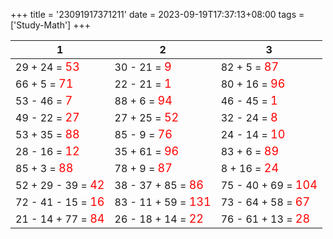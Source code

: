 +++ 
title = '23091917371211' 
date = 2023-09-19T17:37:13+08:00 
tags = ['Study-Math'] 
+++ 

1 | 2 | 3 
-- | -- | -- 
29 + 24 = <font color=red size=4>53</font> | 30 - 21 = <font color=red size=4>9</font> | 82 + 5 = <font color=red size=4>87</font> 
66 + 5 = <font color=red size=4>71</font> | 22 - 21 = <font color=red size=4>1</font> | 80 + 16 = <font color=red size=4>96</font> 
53 - 46 = <font color=red size=4>7</font> | 88 + 6 = <font color=red size=4>94</font> | 46 - 45 = <font color=red size=4>1</font> 
49 - 22 = <font color=red size=4>27</font> | 27 + 25 = <font color=red size=4>52</font> | 32 - 24 = <font color=red size=4>8</font> 
53 + 35 = <font color=red size=4>88</font> | 85 - 9 = <font color=red size=4>76</font> | 24 - 14 = <font color=red size=4>10</font> 
28 - 16 = <font color=red size=4>12</font> | 35 + 61 = <font color=red size=4>96</font> | 83 + 6 = <font color=red size=4>89</font> 
85 + 3 = <font color=red size=4>88</font> | 78 + 9 = <font color=red size=4>87</font> | 8 + 16 = <font color=red size=4>24</font> 
52 + 29 - 39 = <font color=red size=4>42</font> | 38 - 37 + 85 = <font color=red size=4>86</font> | 75 - 40 + 69 = <font color=red size=4>104</font> 
72 - 41 - 15 = <font color=red size=4>16</font> | 83 - 11 + 59 = <font color=red size=4>131</font> | 73 - 64 + 58 = <font color=red size=4>67</font> 
21 - 14 + 77 = <font color=red size=4>84</font> | 26 - 18 + 14 = <font color=red size=4>22</font> | 76 - 61 + 13 = <font color=red size=4>28</font> 

